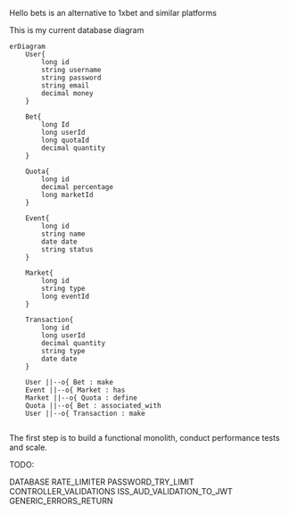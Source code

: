 Hello bets is an alternative to 1xbet and similar platforms

This is my current database diagram

```mermaid
erDiagram
    User{
        long id
        string username
        string password
        string email
        decimal money  
    }

    Bet{
        long Id
        long userId
        long quotaId
        decimal quantity
    }

    Quota{
        long id
        decimal percentage
        long marketId
    }

    Event{
        long id
        string name
        date date
        string status
    }

    Market{
        long id
        string type
        long eventId
    }  

    Transaction{
        long id
        long userId
        decimal quantity
        string type
        date date
    }

    User ||--o{ Bet : make
    Event ||--o{ Market : has
    Market ||--o{ Quota : define
    Quota ||--o{ Bet : associated_with
    User ||--o{ Transaction : make


```

The first step is to build a functional monolith, conduct performance tests and scale.

TODO:

DATABASE
RATE_LIMITER
PASSWORD_TRY_LIMIT
CONTROLLER_VALIDATIONS
ISS_AUD_VALIDATION_TO_JWT
GENERIC_ERRORS_RETURN
